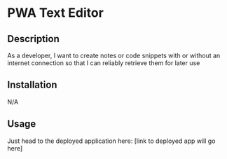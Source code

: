 # PWA Text Editor

## Description

As a developer, I want to create notes or code snippets with or without an internet connection so that I can reliably retrieve them for later use

## Installation

N/A

## Usage

Just head to the deployed application here: [link to deployed app will go here]
